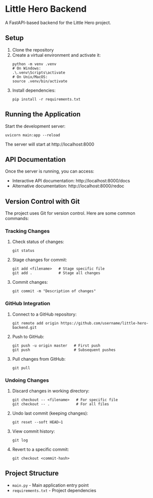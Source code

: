 # Little Hero Backend

A FastAPI-based backend for the Little Hero project.

## Setup

1. Clone the repository
2. Create a virtual environment and activate it:
   ```
   python -m venv .venv
   # On Windows:
   .\.venv\Scripts\activate
   # On Unix/MacOS:
   source .venv/bin/activate
   ```
3. Install dependencies:
   ```
   pip install -r requirements.txt
   ```

## Running the Application

Start the development server:
```
uvicorn main:app --reload
```

The server will start at http://localhost:8000

## API Documentation

Once the server is running, you can access:
- Interactive API documentation: http://localhost:8000/docs
- Alternative documentation: http://localhost:8000/redoc

## Version Control with Git

The project uses Git for version control. Here are some common commands:

### Tracking Changes

1. Check status of changes:
   ```
   git status
   ```

2. Stage changes for commit:
   ```
   git add <filename>   # Stage specific file
   git add .            # Stage all changes
   ```

3. Commit changes:
   ```
   git commit -m "Description of changes"
   ```

### GitHub Integration

1. Connect to a GitHub repository:
   ```
   git remote add origin https://github.com/username/little-hero-backend.git
   ```

2. Push to GitHub:
   ```
   git push -u origin master   # First push
   git push                    # Subsequent pushes
   ```

3. Pull changes from GitHub:
   ```
   git pull
   ```

### Undoing Changes

1. Discard changes in working directory:
   ```
   git checkout -- <filename>   # For specific file
   git checkout -- .            # For all files
   ```

2. Undo last commit (keeping changes):
   ```
   git reset --soft HEAD~1
   ```

3. View commit history:
   ```
   git log
   ```

4. Revert to a specific commit:
   ```
   git checkout <commit-hash>
   ```

## Project Structure

- `main.py` - Main application entry point
- `requirements.txt` - Project dependencies 